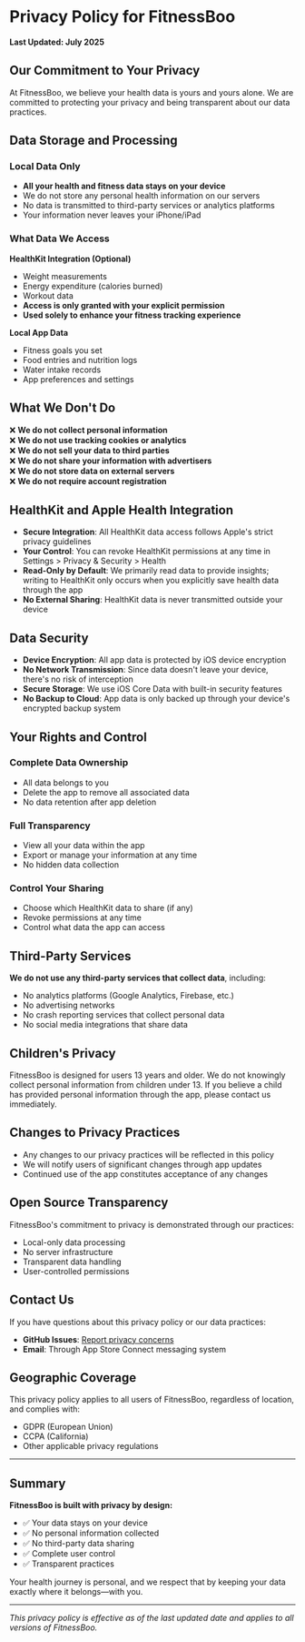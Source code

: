 # Privacy Policy for FitnessBoo

**Last Updated: July 2025**

## Our Commitment to Your Privacy

At FitnessBoo, we believe your health data is yours and yours alone. We are committed to protecting your privacy and being transparent about our data practices.

## Data Storage and Processing

### Local Data Only
- **All your health and fitness data stays on your device**
- We do not store any personal health information on our servers
- No data is transmitted to third-party services or analytics platforms
- Your information never leaves your iPhone/iPad

### What Data We Access

**HealthKit Integration (Optional)**
- Weight measurements
- Energy expenditure (calories burned)
- Workout data
- **Access is only granted with your explicit permission**
- **Used solely to enhance your fitness tracking experience**

**Local App Data**
- Fitness goals you set
- Food entries and nutrition logs
- Water intake records
- App preferences and settings

## What We Don't Do

❌ **We do not collect personal information**  
❌ **We do not use tracking cookies or analytics**  
❌ **We do not sell your data to third parties**  
❌ **We do not share your information with advertisers**  
❌ **We do not store data on external servers**  
❌ **We do not require account registration**  

## HealthKit and Apple Health Integration

- **Secure Integration**: All HealthKit data access follows Apple's strict privacy guidelines
- **Your Control**: You can revoke HealthKit permissions at any time in Settings > Privacy & Security > Health
- **Read-Only by Default**: We primarily read data to provide insights; writing to HealthKit only occurs when you explicitly save health data through the app
- **No External Sharing**: HealthKit data is never transmitted outside your device

## Data Security

- **Device Encryption**: All app data is protected by iOS device encryption
- **No Network Transmission**: Since data doesn't leave your device, there's no risk of interception
- **Secure Storage**: We use iOS Core Data with built-in security features
- **No Backup to Cloud**: App data is only backed up through your device's encrypted backup system

## Your Rights and Control

### Complete Data Ownership
- All data belongs to you
- Delete the app to remove all associated data
- No data retention after app deletion

### Full Transparency
- View all your data within the app
- Export or manage your information at any time
- No hidden data collection

### Control Your Sharing
- Choose which HealthKit data to share (if any)
- Revoke permissions at any time
- Control what data the app can access

## Third-Party Services

**We do not use any third-party services that collect data**, including:
- No analytics platforms (Google Analytics, Firebase, etc.)
- No advertising networks
- No crash reporting services that collect personal data
- No social media integrations that share data

## Children's Privacy

FitnessBoo is designed for users 13 years and older. We do not knowingly collect personal information from children under 13. If you believe a child has provided personal information through the app, please contact us immediately.

## Changes to Privacy Practices

- Any changes to our privacy practices will be reflected in this policy
- We will notify users of significant changes through app updates
- Continued use of the app constitutes acceptance of any changes

## Open Source Transparency

FitnessBoo's commitment to privacy is demonstrated through our practices:
- Local-only data processing
- No server infrastructure
- Transparent data handling
- User-controlled permissions

## Contact Us

If you have questions about this privacy policy or our data practices:

- **GitHub Issues**: [Report privacy concerns](https://github.com/anthropics/claude-code/issues)
- **Email**: Through App Store Connect messaging system

## Geographic Coverage

This privacy policy applies to all users of FitnessBoo, regardless of location, and complies with:
- GDPR (European Union)
- CCPA (California)
- Other applicable privacy regulations

---

## Summary

**FitnessBoo is built with privacy by design:**
- ✅ Your data stays on your device
- ✅ No personal information collected
- ✅ No third-party data sharing
- ✅ Complete user control
- ✅ Transparent practices

Your health journey is personal, and we respect that by keeping your data exactly where it belongs—with you.

---

*This privacy policy is effective as of the last updated date and applies to all versions of FitnessBoo.*